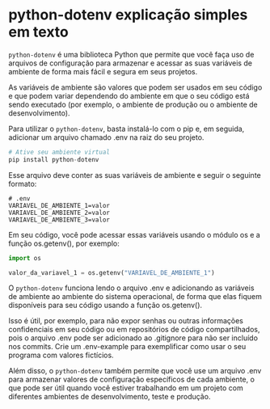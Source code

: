 # python-dotenv explicação simples em texto

`python-dotenv` é uma biblioteca Python que permite que você faça uso de arquivos de configuração para armazenar e acessar as suas variáveis de ambiente de forma mais fácil e segura em seus projetos.

As variáveis de ambiente são valores que podem ser usados em seu código e que podem variar dependendo do ambiente em que o seu código está sendo executado (por exemplo, o ambiente de produção ou o ambiente de desenvolvimento).

Para utilizar o `python-dotenv`, basta instalá-lo com o pip e, em seguida, adicionar um arquivo chamado .env na raiz do seu projeto.

```python
# Ative seu ambiente virtual
pip install python-dotenv
```

Esse arquivo deve conter as suas variáveis de ambiente e seguir o seguinte formato:

```console
# .env
VARIAVEL_DE_AMBIENTE_1=valor
VARIAVEL_DE_AMBIENTE_2=valor
VARIAVEL_DE_AMBIENTE_3=valor
```

Em seu código, você pode acessar essas variáveis usando o módulo os e a função os.getenv(), por exemplo:

```python
import os

valor_da_variavel_1 = os.getenv("VARIAVEL_DE_AMBIENTE_1")
```

O `python-dotenv` funciona lendo o arquivo .env e adicionando as variáveis de ambiente ao ambiente do sistema operacional, de forma que elas fiquem disponíveis para seu código usando a função os.getenv().

Isso é útil, por exemplo, para não expor senhas ou outras informações confidenciais em seu código ou em repositórios de código compartilhados, pois o arquivo .env pode ser adicionado ao .gitignore para não ser incluído nos commits. Crie um .env-example para exemplificar como usar o seu programa com valores fictícios.

Além disso, o `python-dotenv` também permite que você use um arquivo .env para armazenar valores de configuração específicos de cada ambiente, o que pode ser útil quando você estiver trabalhando em um projeto com diferentes ambientes de desenvolvimento, teste e produção.
